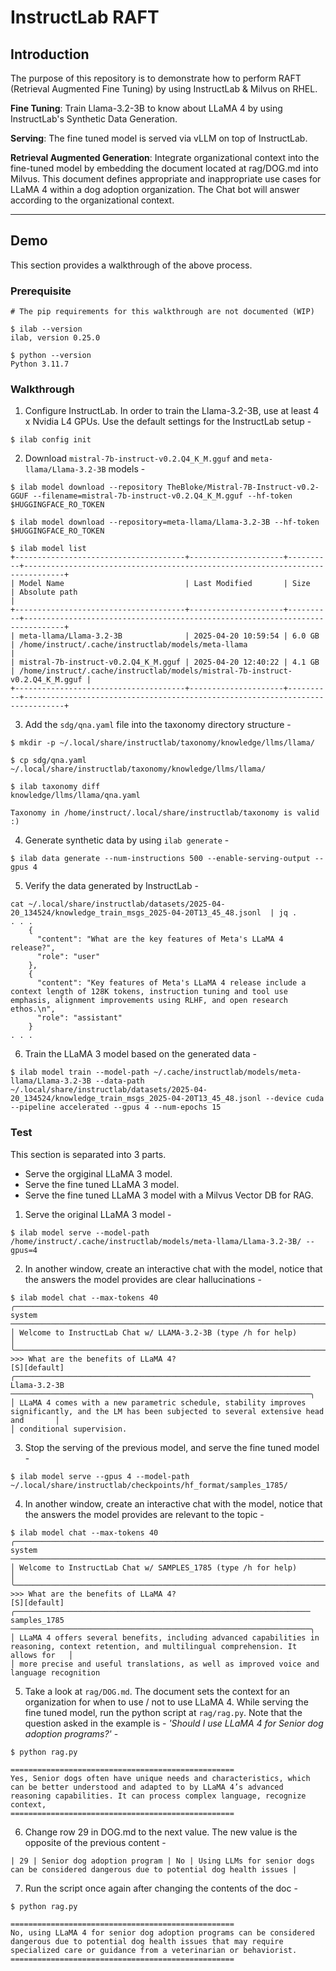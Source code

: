 # InstructLab RAFT

## Introduction

The purpose of this repository is to demonstrate how to perform RAFT (Retrieval Augmented Fine Tuning) by using InstructLab & Milvus on RHEL.

**Fine Tuning**: Train Llama-3.2-3B to know about LLaMA 4 by using InstructLab's Synthetic Data Generation.

**Serving**: The fine tuned model is served via vLLM on top of InstructLab.

**Retrieval Augmented Generation**: Integrate organizational context into the fine-tuned model by embedding the document located at rag/DOG.md into Milvus. This document defines appropriate and inappropriate use cases for LLaMA 4 within a dog adoption organization. The Chat bot will answer according to the organizational context.

---
## Demo

This section provides a walkthrough of the above process.

### Prerequisite
```
# The pip requirements for this walkthrough are not documented (WIP)

$ ilab --version
ilab, version 0.25.0

$ python --version
Python 3.11.7
```
### Walkthrough

1. Configure InstructLab. In order to train the Llama-3.2-3B, use at least 4 x Nvidia L4 GPUs. Use the default settings for the InstructLab setup -

```
$ ilab config init
```

2. Download `mistral-7b-instruct-v0.2.Q4_K_M.gguf` and `meta-llama/Llama-3.2-3B` models -

```
$ ilab model download --repository TheBloke/Mistral-7B-Instruct-v0.2-GGUF --filename=mistral-7b-instruct-v0.2.Q4_K_M.gguf --hf-token $HUGGINGFACE_RO_TOKEN

$ ilab model download --repository=meta-llama/Llama-3.2-3B --hf-token $HUGGINGFACE_RO_TOKEN

$ ilab model list
+--------------------------------------+---------------------+----------+-------------------------------------------------------------------------------+
| Model Name                           | Last Modified       | Size     | Absolute path                                                                 |
+--------------------------------------+---------------------+----------+-------------------------------------------------------------------------------+
| meta-llama/Llama-3.2-3B              | 2025-04-20 10:59:54 | 6.0 GB   | /home/instruct/.cache/instructlab/models/meta-llama                           |
| mistral-7b-instruct-v0.2.Q4_K_M.gguf | 2025-04-20 12:40:22 | 4.1 GB   | /home/instruct/.cache/instructlab/models/mistral-7b-instruct-v0.2.Q4_K_M.gguf |
+--------------------------------------+---------------------+----------+-------------------------------------------------------------------------------+
```

3. Add the `sdg/qna.yaml` file into the taxonomy directory structure -
```
$ mkdir -p ~/.local/share/instructlab/taxonomy/knowledge/llms/llama/

$ cp sdg/qna.yaml ~/.local/share/instructlab/taxonomy/knowledge/llms/llama/

$ ilab taxonomy diff
knowledge/llms/llama/qna.yaml

Taxonomy in /home/instruct/.local/share/instructlab/taxonomy is valid :)
```

4. Generate synthetic data by using `ilab generate` -
```
$ ilab data generate --num-instructions 500 --enable-serving-output --gpus 4
```

5. Verify the data generated by InstructLab -
```
cat ~/.local/share/instructlab/datasets/2025-04-20_134524/knowledge_train_msgs_2025-04-20T13_45_48.jsonl  | jq .
. . .
    {
      "content": "What are the key features of Meta's LLaMA 4 release?",
      "role": "user"
    },
    {
      "content": "Key features of Meta's LLaMA 4 release include a context length of 128K tokens, instruction tuning and tool use emphasis, alignment improvements using RLHF, and open research ethos.\n",
      "role": "assistant"
    }
. . .
```

6. Train the LLaMA 3 model based on the generated data -
```
$ ilab model train --model-path ~/.cache/instructlab/models/meta-llama/Llama-3.2-3B --data-path ~/.local/share/instructlab/datasets/2025-04-20_134524/knowledge_train_msgs_2025-04-20T13_45_48.jsonl --device cuda --pipeline accelerated --gpus 4 --num-epochs 15
```

### Test

This section is separated into 3 parts.

* Serve the orgiginal LLaMA 3 model.
* Serve the fine tuned LLaMA 3 model.
* Serve the fine tuned LLaMA 3 model with a Milvus Vector DB for RAG.

1. Serve the original LLaMA 3 model -

```
$ ilab model serve --model-path /home/instruct/.cache/instructlab/models/meta-llama/Llama-3.2-3B/ --gpus=4
```

2. In another window, create an interactive chat with the model, notice that the answers the model provides are clear hallucinations -

```
$ ilab model chat --max-tokens 40
╭───────────────────────────────────────────────────────────────────── system ──────────────────────────────────────────────────────────────────────╮
│ Welcome to InstructLab Chat w/ LLAMA-3.2-3B (type /h for help)                                                                                    │
╰───────────────────────────────────────────────────────────────────────────────────────────────────────────────────────────────────────────────────╯
>>> What are the benefits of LLaMA 4?                                                                                                    [S][default]
╭────────────────────────────────────────────────────────────────── Llama-3.2-3B ───────────────────────────────────────────────────────────────────╮
│ LLaMA 4 comes with a new parametric schedule, stability improves significantly, and the LM has been subjected to several extensive head and       │
│ conditional supervision.
```

3. Stop the serving of the previous model, and serve the fine tuned model -

```
$ ilab model serve --gpus 4 --model-path ~/.local/share/instructlab/checkpoints/hf_format/samples_1785/
```

4. In another window, create an interactive chat with the model, notice that the answers the model provides are relevant to the topic -

```
$ ilab model chat --max-tokens 40
╭───────────────────────────────────────────────────────────────────── system ──────────────────────────────────────────────────────────────────────╮
│ Welcome to InstructLab Chat w/ SAMPLES_1785 (type /h for help)                                                                                    │
╰───────────────────────────────────────────────────────────────────────────────────────────────────────────────────────────────────────────────────╯
>>> What are the benefits of LLaMA 4?                                                                                                    [S][default]
╭────────────────────────────────────────────────────────────────── samples_1785 ───────────────────────────────────────────────────────────────────╮
│ LLaMA 4 offers several benefits, including advanced capabilities in reasoning, context retention, and multilingual comprehension. It allows for   │
│ more precise and useful translations, as well as improved voice and language recognition
```

5. Take a look at `rag/DOG.md`. The document sets the context for an organization for when to use / not to use LLaMA 4. While serving the fine tuned model, run the python script at `rag/rag.py`. Note that the question asked in the example is - _'Should I use LLaMA 4 for Senior dog adoption programs?'_ -

```
$ python rag.py 

==================================================
Yes, Senior dogs often have unique needs and characteristics, which can be better understood and adapted to by LLaMA 4’s advanced reasoning capabilities. It can process complex language, recognize context,
==================================================
```

6. Change row 29 in DOG.md to the next value. The new value is the opposite of the previous content -
```
| 29 | Senior dog adoption program | No | Using LLMs for senior dogs can be considered dangerous due to potential dog health issues |
```

7. Run the script once again after changing the contents of the doc -
```
$ python rag.py 

==================================================
No, using LLaMA 4 for senior dog adoption programs can be considered dangerous due to potential dog health issues that may require specialized care or guidance from a veterinarian or behaviorist.
==================================================
```